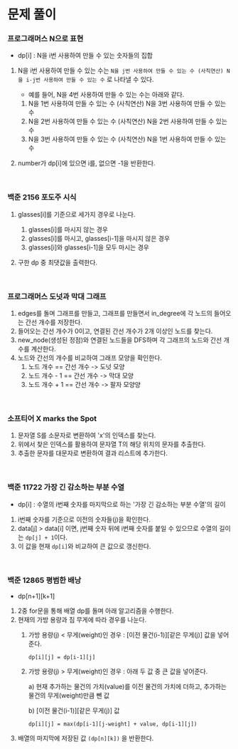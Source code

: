 # 문제 풀이

### 프로그래머스 N으로 표현

- dp[i] : N을 i번 사용하여 만들 수 있는 숫자들의 집합

1. N을 i번 사용하여 만들 수 있는 수는 `N을 j번 사용하여 만들 수 있는 수 (사칙연산) N을 i-j번 사용하여 만들 수 있는 수` 로 나타낼 수 있다.

   - 예를 들어, N을 4번 사용하여 만들 수 있는 수는 아래와 같다.

   1. N을 1번 사용하여 만들 수 있는 수 (사칙연산) N을 3번 사용하여 만들 수 있는 수
   2. N을 2번 사용하여 만들 수 있는 수 (사칙연산) N을 2번 사용하여 만들 수 있는 수
   3. N을 3번 사용하여 만들 수 있는 수 (사칙연산) N을 1번 사용하여 만들 수 있는 수

2. number가 dp[i]에 있으면 i를, 없으면 -1을 반환한다.

</br>

### 백준 2156 포도주 시식

1. glasses[i]를 기준으로 세가지 경우로 나눈다.
   1. glasses[i]를 마시지 않는 경우
   2. glasses[i]를 마시고, glasses[i-1]을 마시지 않은 경우
   3. glasses[i]와 glasses[i-1]을 모두 마시는 경우

2. 구한 dp 중 최댓값을 출력한다.

</br>

### 프로그래머스 도넛과 막대 그래프

1. edges를 돌며 그래프를 만들고, 그래프를 만들면서 in_degree에 각 노드의 들어오는 간선 개수를 저장한다.
2. 들어오는 간선 개수가 0이고, 연결된 간선 개수가 2개 이상인 노드를 찾는다.
3. new_node(생성된 정점)와 연결된 노드들을 DFS하며 각 그래프의 노드와 간선 개수를 계산한다.
4. 노드와 간선의 개수를 비교하여 그래프 모양을 확인한다.
   1. 노드 개수 == 간선 개수 -> 도넛 모양
   2. 노드 개수 - 1 == 간선 개수 -> 막대 모양
   3. 노드 개수 + 1 == 간선 개수 -> 팔자 모양양

</br>

### 소프티어 X marks the Spot

1. 문자열 S를 소문자로 변환하여 'x'의 인덱스를 찾는다.
2. 위에서 찾은 인덱스를 활용하여 문자열 T의 해당 위치의 문자를 추출한다.
3. 추출한 문자를 대문자로 변환하여 결과 리스트에 추가한다.

</br>

### 백준 11722 가장 긴 감소하는 부분 수열

- dp[i] : 수열의 i번째 숫자를 마지막으로 하는 '가장 긴 감소하는 부분 수열'의 길이
1. i번째 숫자를 기준으로 이전의 숫자들(j)을 확인한다.
2. data[j] > data[i] 이면, j번째 숫자 뒤에 i번째 숫자를 붙일 수 있으므로 수열의 길이는 `dp[j] + 1`이다.
3. 이 값을 현재 `dp[i]`와 비교하여 큰 값으로 갱신한다. 

</br>

### 백준 12865 평범한 배낭

- dp[n+1][k+1]
1. 2중 for문을 통해 배열 dp를 돌며 아래 알고리즘을 수행한다.
2. 현재의 가방 용량과 짐 무게에 따라 경우를 나눈다.
   1. 가방 용량(j) < 무게(weight)인 경우 : [이전 물건(i-1)][같은 무게(j)] 값을 넣어준다.

        `dp[i][j] = dp[i-1][j]`

   2. 가방 용량(j) > 무게(weight)인 경우 : 아래 두 값 중 큰 값을 넣어준다.
        
        a) 현재 추가하는 물건의 가치(value)를 이전 물건의 가치에 더하고, 추가하는 물건의 무게(weight)만큼 뺀 값

        b) [이전 물건(i-1)][같은 무게(j)] 값
        
        `dp[i][j] = max(dp[i-1][j-weight] + value, dp[i-1][j])`
3. 배열의 마지막에 저장된 값 `(dp[n][k])` 을 반환한다.

